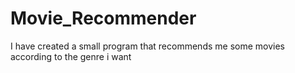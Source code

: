 # Movie_Recommender
I have created a small program that recommends me some movies according to the genre i want 

